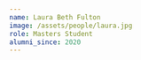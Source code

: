 ```yaml
---
name: Laura Beth Fulton
image: /assets/people/laura.jpg
role: Masters Student
alumni_since: 2020
---
```

